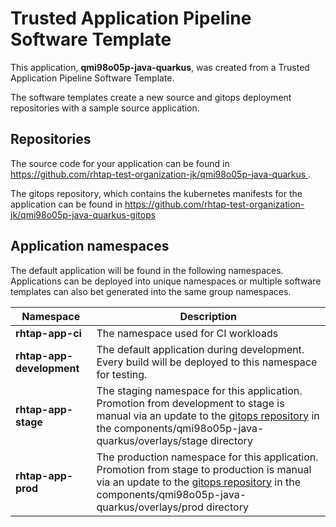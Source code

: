 # Trusted Application Pipeline Software Template

This application, **qmi98o05p-java-quarkus**, was created from a Trusted Application Pipeline Software Template.

The software templates create a new source and gitops deployment repositories with a sample source application. 

## Repositories

The source code for your application can be found in [https://github.com/rhtap-test-organization-jk/qmi98o05p-java-quarkus ](https://github.com/rhtap-test-organization-jk/qmi98o05p-java-quarkus ).
 
The gitops repository, which contains the kubernetes manifests for the application can be found in 
[https://github.com/rhtap-test-organization-jk/qmi98o05p-java-quarkus-gitops ](https://github.com/rhtap-test-organization-jk/qmi98o05p-java-quarkus-gitops ) 

## Application namespaces 

The default application will be found in the following namespaces. Applications can be deployed into unique namespaces or multiple software templates can also bet generated into the same group namespaces.  

|  Namespace   |  Description   |  
| -------- | -------- |
| **rhtap-app-ci** | The namespace used for CI workloads |
| **rhtap-app-development** | The default application during development. Every build will be deployed to this namespace for testing. |
| **rhtap-app-stage** | The staging namespace for this application. Promotion from development to stage is manual via an update to the [gitops repository](https://github.com/rhtap-test-organization-jk/qmi98o05p-java-quarkus-gitops ) in the components/qmi98o05p-java-quarkus/overlays/stage directory |
| **rhtap-app-prod** | The production namespace for this application. Promotion from stage to production is manual via an update to the [gitops repository](https://github.com/rhtap-test-organization-jk/qmi98o05p-java-quarkus-gitops ) in the components/qmi98o05p-java-quarkus/overlays/prod directory |